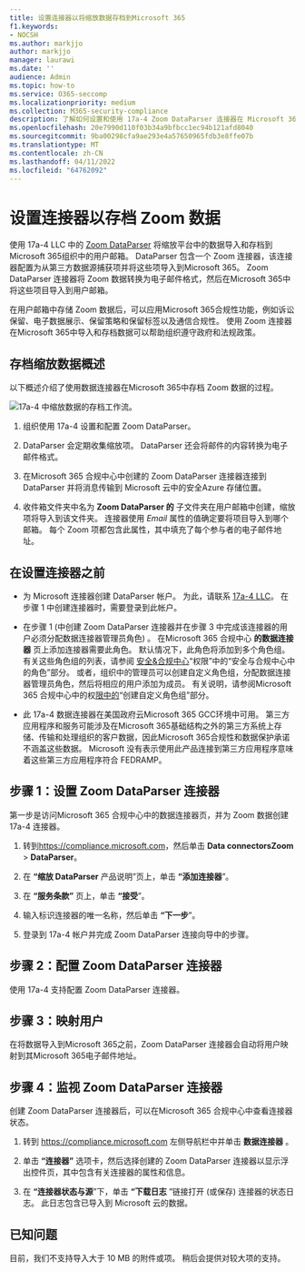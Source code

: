 ```yaml
---
title: 设置连接器以将缩放数据存档到Microsoft 365
f1.keywords:
- NOCSH
ms.author: markjjo
author: markjjo
manager: laurawi
ms.date: ''
audience: Admin
ms.topic: how-to
ms.service: O365-seccomp
ms.localizationpriority: medium
ms.collection: M365-security-compliance
description: 了解如何设置和使用 17a-4 Zoom DataParser 连接器在 Microsoft 365 中导入和存档 Zoom 数据。
ms.openlocfilehash: 20e7990d110f03b34a9bfbcc1ec94b121afd8040
ms.sourcegitcommit: 9ba00298cfa9ae293e4a57650965fdb3e8ffe07b
ms.translationtype: MT
ms.contentlocale: zh-CN
ms.lasthandoff: 04/11/2022
ms.locfileid: "64762092"
---
```

# <a name="set-up-a-connector-to-archive-zoom-data"></a>设置连接器以存档 Zoom 数据

使用 17a-4 LLC 中的 [Zoom DataParser](https://www.17a-4.com/dataparser/) 将缩放平台中的数据导入和存档到Microsoft 365组织中的用户邮箱。 DataParser 包含一个 Zoom 连接器，该连接器配置为从第三方数据源捕获项并将这些项导入到Microsoft 365。 Zoom DataParser 连接器将 Zoom 数据转换为电子邮件格式，然后在Microsoft 365中将这些项目导入到用户邮箱。

在用户邮箱中存储 Zoom 数据后，可以应用Microsoft 365合规性功能，例如诉讼保留、电子数据展示、保留策略和保留标签以及通信合规性。 使用 Zoom 连接器在Microsoft 365中导入和存档数据可以帮助组织遵守政府和法规政策。

## <a name="overview-of-archiving-zoom-data"></a>存档缩放数据概述

以下概述介绍了使用数据连接器在Microsoft 365中存档 Zoom 数据的过程。

![17a-4 中缩放数据的存档工作流。](../media/ZoomDataParserConnectorWorkflow.png)

1. 组织使用 17a-4 设置和配置 Zoom DataParser。

2. DataParser 会定期收集缩放项。 DataParser 还会将邮件的内容转换为电子邮件格式。

3. 在Microsoft 365 合规中心中创建的 Zoom DataParser 连接器连接到 DataParser 并将消息传输到 Microsoft 云中的安全Azure 存储位置。

4. 收件箱文件夹中名为 **Zoom DataParser 的** 子文件夹在用户邮箱中创建，缩放项将导入到该文件夹。 连接器使用 *Email* 属性的值确定要将项目导入到哪个邮箱。 每个 Zoom 项都包含此属性，其中填充了每个参与者的电子邮件地址。

## <a name="before-you-set-up-a-connector"></a>在设置连接器之前

- 为 Microsoft 连接器创建 DataParser 帐户。 为此，请联系 [17a-4 LLC](https://www.17a-4.com/contact/)。 在步骤 1 中创建连接器时，需要登录到此帐户。

- 在步骤 1 (中创建 Zoom DataParser 连接器并在步骤 3 中完成该连接器的用户必须分配数据连接器管理员角色) 。 在Microsoft 365 合规中心 **的数据连接器** 页上添加连接器需要此角色。 默认情况下，此角色将添加到多个角色组。 有关这些角色组的列表，请参阅 [安全&合规中心](../security/office-365-security/permissions-in-the-security-and-compliance-center.md#roles-in-the-security--compliance-center)“权限”中的“安全与合规中心中的角色”部分。 或者，组织中的管理员可以创建自定义角色组，分配数据连接器管理员角色，然后将相应的用户添加为成员。 有关说明，请参阅Microsoft 365 合规中心中的权[限中的](microsoft-365-compliance-center-permissions.md#create-a-custom-role-group)“创建自定义角色组”部分。

- 此 17a-4 数据连接器在美国政府云Microsoft 365 GCC环境中可用。 第三方应用程序和服务可能涉及在Microsoft 365基础结构之外的第三方系统上存储、传输和处理组织的客户数据，因此Microsoft 365合规性和数据保护承诺不涵盖这些数据。 Microsoft 没有表示使用此产品连接到第三方应用程序意味着这些第三方应用程序符合 FEDRAMP。

## <a name="step-1-set-up-a-zoom-dataparser-connector"></a>步骤 1：设置 Zoom DataParser 连接器

第一步是访问Microsoft 365 合规中心中的数据连接器页，并为 Zoom 数据创建 17a-4 连接器。

1. 转到<https://compliance.microsoft.com>，然后单击 **Data connectorsZoom** >  **DataParser**。

2. 在 **“缩放 DataParser** 产品说明”页上，单击 **“添加连接器**”。

3. 在 **“服务条款”** 页上，单击 **“接受**”。

4. 输入标识连接器的唯一名称，然后单击 **“下一步**”。

5. 登录到 17a-4 帐户并完成 Zoom DataParser 连接向导中的步骤。

## <a name="step-2-configure-the-zoom-dataparser-connector"></a>步骤 2：配置 Zoom DataParser 连接器

使用 17a-4 支持配置 Zoom DataParser 连接器。

## <a name="step-3-map-users"></a>步骤 3：映射用户

在将数据导入到Microsoft 365之前，Zoom DataParser 连接器会自动将用户映射到其Microsoft 365电子邮件地址。

## <a name="step-4-monitor-the-zoom-dataparser-connector"></a>步骤 4：监视 Zoom DataParser 连接器

创建 Zoom DataParser 连接器后，可以在Microsoft 365 合规中心中查看连接器状态。

1. 转到 <https://compliance.microsoft.com> 左侧导航栏中并单击 **数据连接器** 。

2. 单击 **“连接器”** 选项卡，然后选择创建的 Zoom DataParser 连接器以显示浮出控件页，其中包含有关连接器的属性和信息。

3. 在 **“连接器状态与源**”下，单击 **“下载日志** ”链接打开 (或保存) 连接器的状态日志。 此日志包含已导入到 Microsoft 云的数据。

## <a name="known-issues"></a>已知问题

目前，我们不支持导入大于 10 MB 的附件或项。 稍后会提供对较大项的支持。
